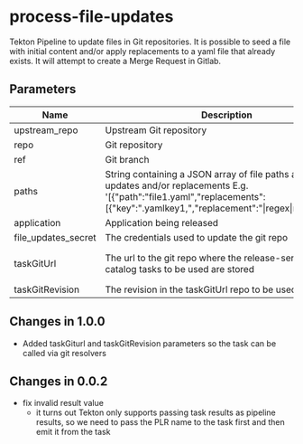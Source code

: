 # process-file-updates

Tekton Pipeline to update files in Git repositories. It is possible to seed a file with initial content and/or apply
replacements to a yaml file that already exists. It will attempt to create a Merge Request in Gitlab.

## Parameters

| Name                | Description                                                                                                                                                                              | Optional | Default value                                             |
|---------------------|------------------------------------------------------------------------------------------------------------------------------------------------------------------------------------------|----------|-----------------------------------------------------------|
| upstream_repo       | Upstream Git repository                                                                                                                                                                  | No       | -                                                         |
| repo                | Git repository                                                                                                                                                                           | No       | -                                                         |
| ref                 | Git branch                                                                                                                                                                               | No       | -                                                         |
| paths               | String containing a JSON array of file paths and its updates and/or replacements E.g. '[{"path":"file1.yaml","replacements":[{"key":".yamlkey1,","replacement":"\|regex\|replace\|"}]}]' | No       | -                                                         |
| application         | Application being released                                                                                                                                                               | No       | -                                                         |
| file_updates_secret | The credentials used to update the git repo                                                                                                                                              | Yes      | file-updates-secret                                       |
| taskGitUrl          | The url to the git repo where the release-service-catalog tasks to be used are stored                                                                                                    | Yes      | https://github.com/konflux-ci/release-service-catalog.git |
| taskGitRevision     | The revision in the taskGitUrl repo to be used                                                                                                                                           | No       | -                                                         |

## Changes in 1.0.0
* Added taskGiturl and taskGitRevision parameters so the task can be called via git resolvers

## Changes in 0.0.2
* fix invalid result value
  - it turns out Tekton only supports passing task results as pipeline results,
    so we need to pass the PLR name to the task first and then emit it from the task
